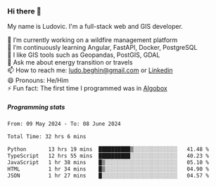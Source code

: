 ### Hi there 👋

My name is Ludovic. I'm a full-stack web and GIS developer.

 🔭 I’m currently working on a wildfire management platform<br/>
 🌱 I’m continuously learning Angular, FastAPI, Docker, PostgreSQL<br/>
 👯 I like GIS tools such as Geopandas, PostGIS, GDAL<br/>
 💬 Ask me about energy transition or travels<br/>
 📫 How to reach me: ludo.beghin@gmail.com or [Linkedin](https://www.linkedin.com/in/ludovic-beghin/)<br/>
 😄 Pronouns: He/Him<br/>
 ⚡ Fun fact: The first time I programmed was in [Algobox](https://fr.wikipedia.org/wiki/Algobox)<br/>

##### Programming stats
<!--START_SECTION:waka-->

```txt
From: 09 May 2024 - To: 08 June 2024

Total Time: 32 hrs 6 mins

Python       13 hrs 19 mins  ██████████▒░░░░░░░░░░░░░░   41.48 %
TypeScript   12 hrs 55 mins  ██████████░░░░░░░░░░░░░░░   40.23 %
JavaScript   1 hr 38 mins    █▒░░░░░░░░░░░░░░░░░░░░░░░   05.10 %
HTML         1 hr 34 mins    █▒░░░░░░░░░░░░░░░░░░░░░░░   04.90 %
JSON         1 hr 27 mins    █░░░░░░░░░░░░░░░░░░░░░░░░   04.57 %
```

<!--END_SECTION:waka-->
